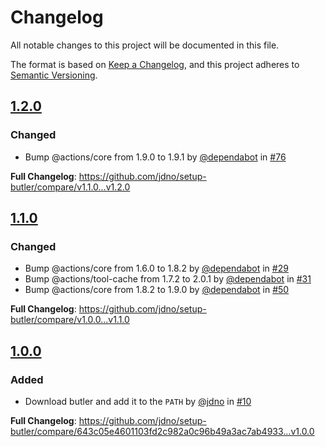 <!-- markdownlint-disable-file MD013 MD024 -->

# Changelog

All notable changes to this project will be documented in this file.

The format is based on [Keep a Changelog](https://keepachangelog.com/en/1.0.0/),
and this project adheres
to [Semantic Versioning](https://semver.org/spec/v2.0.0.html).

## [1.2.0](https://github.com/jdno/setup-butler/releases/tag/v1.2.0)

### Changed

- Bump @actions/core from 1.9.0 to 1.9.1
  by [@dependabot](https://github.com/dependabot)
  in [#76](https://github.com/jdno/setup-butler/pull/76)

**Full Changelog**:
<https://github.com/jdno/setup-butler/compare/v1.1.0...v1.2.0>

## [1.1.0](https://github.com/jdno/setup-butler/releases/tag/v1.1.0)

### Changed

- Bump @actions/core from 1.6.0 to 1.8.2
  by [@dependabot](https://github.com/dependabot)
  in [#29](https://github.com/jdno/setup-butler/pull/29)
- Bump @actions/tool-cache from 1.7.2 to 2.0.1
  by [@dependabot](https://github.com/dependabot)
  in [#31](https://github.com/jdno/setup-butler/pull/31)
- Bump @actions/core from 1.8.2 to 1.9.0
  by [@dependabot](https://github.com/dependabot)
  in [#50](https://github.com/jdno/setup-butler/pull/50)

**Full Changelog**:
<https://github.com/jdno/setup-butler/compare/v1.0.0...v1.1.0>

## [1.0.0](https://github.com/jdno/setup-butler/releases/tag/v1.0.0)

### Added

- Download butler and add it to the `PATH`
  by [@jdno](https://github.com/jdno)
  in [#10](https://github.com/jdno/setup-butler/10)

**Full Changelog**:
<https://github.com/jdno/setup-butler/compare/643c05e4601103fd2c982a0c96b49a3ac7ab4933...v1.0.0>
